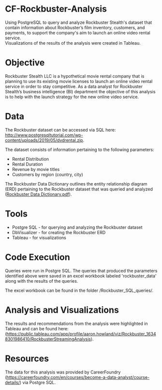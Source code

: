 # CF-Rockbuster-Analysis

Using PostgreSQL to query and analyze Rockbuster Stealth's dataset that contain information about Rockbuster’s 
film inventory, customers, and payments, to support the company's aim to launch an online video rental service.  
Visualizations of the results of the analysis were created in Tableau.

# Objective

Rockbuster Stealth LLC is a hypothetical movie rental company that is planning to use its existing movie licenses to
launch an online video rental service in order to stay competitive. As a data analyst for Rockbuster Stealth’s business intelligence (BI)
department the objective of this analysis is to help with the launch strategy for the new online video service. 

# Data 

The Rockbuster dataset can be accessed via SQL here: http://www.postgresqltutorial.com/wp-content/uploads/2019/05/dvdrental.zip.

The dataset consists of information pertaining to the following parameters:

* Rental Distribution
* Rental Duration
* Revenue by movie titles
* Customers by region (country, city)

The Rockbuster Data Dictionary outlines the entity relationship diagram (ERD) pertaining to the Rockbuster dataset that was queried and analyzed ([Rockbuster Data Dictionary.pdf](https://github.com/Howl698/CF-Rockbuster-Analysis/files/7816561/Rockbuster.Data.Dictionary.pdf)).

# Tools

* Postgre SQL - for querying and analyzing the Rockbuster dataset
* DbVisualizer - for creating the Rockbuster ERD
* Tableau - for visualizations 

# Code Execution

Queries were run in Postgre SQL.  The queries that produced the parameters identified above were saved in an excel workbook labeled 'rockbuster_data' along with the results of the queries.  

The excel workbook can be found in the folder /Rockbuster_SQL_queries/.  

# Analysis and Visualizations

The results and recommendations from the analysis were highlighted in Tableau and can be found here: (https://public.tableau.com/app/profile/aaron.howland/viz/Rockbuster_16348301986410/RockbusterStreamingAnalysis).

# Resources

The data for this analysis was provided by CareerFoundry (https://careerfoundry.com/en/courses/become-a-data-analyst/course-details/) via Postgre SQL.


